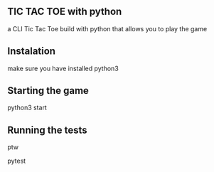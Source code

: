 ## TIC TAC TOE with python

a CLI Tic Tac Toe build with python that allows you to play the game 

## Instalation

make sure you have installed python3

## Starting the game

python3 start

## Running the tests

ptw 

pytest


